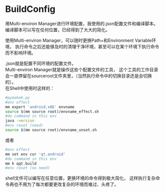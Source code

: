 # BuildConfig
用Multi-environ Manager进行环境配置，我使用的.json配置文件和编译脚本。
编译脚本可以写在任何位置，已经得到了大大的简化。

使用Multi-environ Manager，可以随时更换Path+和Environment Variable环境，
执行命令之后还能够及时的清理干净环境，甚至可以在某个环境下执行命令而不影响环境。

.json就是配置不同环境的配置文件。  
Multi-environ Manager就是操作这些个配置文件的工具，
这个工具的工作目录会一直停留在sourceroot文件夹里，（当然执行命令中的切换目录还是会切换的）。  
在Shell中使用时这样的：
```bash
#pymake6.py
#env effect
mm export 'android.x86' envname
source $(mm source root)/envname_effect.sh
#do command in this env
java -version
#env reset (need)
source $(mm source root)/envname_unset.sh
```
或者
```bash
#env effect
mm set env cur 'qt.android'
#do command in this env
mm k qqt.build
#env reset (no need)
```
shell文件可以编写在任意位置，更换环境的命令得到极大简化，
这样执行复杂命令再也不用为了每次都要更改复杂的环境而难过、头疼了。

